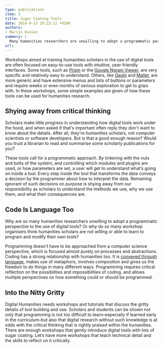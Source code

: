 ```yaml
---
type: publications
item: 3
title: Sugar Coating Tools
date: 2014-9-13 20:23:12 +0100
authors: 
- Marijn Koolen
summery: |
  Many humanities researchers are unwilling to adopt a programmatic perspective to the use of digital tools. We shy away from our responsibility to understand our methods.
url: 
---
```

Workshops aimed at training humanities scholars in the use of digital tools are often focused on easy-to-use tools with intuitive, user-friendly interfaces. Some tools, such as [Prism](http://prism.scholarslab.org/) or the [Google Ngram Viewer](https://books.google.com/ngrams/), are very specific and relatively easy to understand. Others, like [Gephi](https://gephi.github.io/) and [Mallet](http://mallet.cs.umass.edu/index.php), are more generic and have extensive menus and lists of buttons or parameters and require weeks or even months of serious exploration to get to grips with. In these workshops, some simple examples are given of how these tools can be used for humanities research.

## Shying away from critical thinking
Scholars make little progress in understanding how digital tools work under the hood, and when asked if that's important often reply they don't want to know about the details. After all, they're humanities scholars, not computer scientists or software developers. But is that a good enough reason? Would you trust a librarian to read and summarise some scholarly publications for you? 

These tools call for a programmatic approach. By tinkering with the nuts and bolts of the system, and controlling which modules and plugins are used, or how parameters are set, a user will get to understand what’s going on inside a tool. Every step inside the tool that transforms the data conveys a decision by the programmer about how to interpret the data. Remaining ignorant of such decisions on purpose is shying away from our responsibility as scholars to understand the methods we use, why we use them, and what their consequences are.
  
## Code Is Language Too 

Why are so many humanities researchers unwilling to adopt a programmatic perspective to the use of digital tools? Or why do so many workshop organisers think humanities scholars are not willing or able to learn to program and modify their own tools?

Programming doesn't have to be approached from a computer science perspective, which is focused almost purely on processes and abstractions. Coding has a strong relationship with humanities too. It is [conveyed through language](http://codingthehumanities.com/essays/blurred-lines), makes use of metaphors, involves composition and gives us the freedom to do things in many different ways. Programming requires critical reflection on the possibilities and impossibilities of coding, and allows multiple perspectives on how something could or should be programmed.

## Into the Nitty Gritty
Digital Humanities needs workshops and tutorials that discuss the gritty details of tool building and use. Scholars and students can be shown not only that programming is not too difficult to learn–especially if learned early in the curriculum–but also that digital research without such knowledge is at odds with the critical thinking that is rightly praised within the humanities. There are enough workshops that gently introduce digital tools with lots of sugar coating. Let’s have more workshops that teach technical detail and the skills to reflect on it critically.